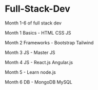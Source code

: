 # Full-Stack-Dev
Month 1-6 of full stack dev 

Month 1 Basics - 
HTML
CSS
JS


Month 2 Frameworks - 
Bootstrap
Tailwind

Month 3 JS - 
Master JS

Month 4 JS  - 
React.js
Angular.js

Month 5 - 
Learn node.js

Month 6 DB - 
MongoDB
MySQL
